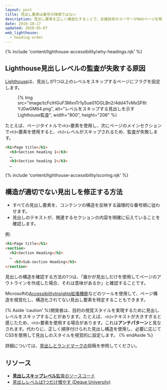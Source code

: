 ```yaml
---
layout: post
title: 見出し要素は番号の降順ではない
description: 見出し要素を正しく構造化することで、支援技術のユーザーがWebページを簡単に操作できるようにする方法について説明します。
date: 2019-10-17
updated: 2020-05-07
web_lighthouse:
  - heading-order
---
```


{% include 'content/lighthouse-accessibility/why-headings.njk' %}

## Lighthouse見出しレベルの監査が失敗する原因

[Lighthouse](https://developer.chrome.com/docs/lighthouse/overview/)は、見出しが1つ以上のレベルをスキップするページにフラグを設定します。

<figure>{% Img src="image/tcFciHGuF3MxnTr1y5ue01OGLBn2/4dd4TvMxSF6tYJ0wGM64.png", alt="レベルをスキップする見出しを示すLighthouse監査", width="800", height="206" %}</figure>

たとえば、ページタイトルで`<h1>`要素を使用し、次にページのメインセクションで`<h3>`要素を使用すると、`<h2>`レベルがスキップされるため、監査が失敗します。

```html
<h1>Page title</h1>
  <h3>Section heading 1</h3>
  …
  <h3>Section heading 2</h3>
  …
```

{% include 'content/lighthouse-accessibility/scoring.njk' %}

## 構造が適切でない見出しを修正する方法

- すべての見出し要素を、コンテンツの構造を反映する論理的な番号順に従わせます。
- 見出しのテキストが、関連するセクションの内容を明確に伝えていることを確認します。

例:

```html
<h1>Page title</h1>
<section>
  <h2>Section Heading</h2>
  …
    <h3>Sub-section Heading</h3>
</section>
```

見出しの構造を確認する方法の1つは、「誰かが見出しだけを使用してページのアウトラインを作成した場合、それは意味があるか」と確認することです。

Microsoftの<a href="https://accessibilityinsights.io/" rel="noopener">AccessibilityInsights拡張機能</a>などのツールを使用して、ページ構造を視覚化し、構造化されてない見出し要素を特定することもできます。

{% Aside 'caution' %}開発者は、目的の視覚スタイルを実現するために見出しレベルをスキップすることがあります。たとえば、`<h2>`テキストが大きすぎると感じたため、`<h3>`要素を使用する場合があります。これは**アンチパターン**と見なされます。代わりに、正しく順序付けられた見出し構造を使用し、必要に応じてCSSを使用して見出しのスタイルを視覚的に設定します。 {% endAside %}

詳細については、[見出しとランドマークの](/headings-and-landmarks)投稿を参照してください。

## リソース

- <a href="https://github.com/GoogleChrome/lighthouse/blob/master/core/audits/accessibility/heading-order.js" rel="noopener"><strong>見出しスキップレベル</strong>監査のソースコード</a>
- <a href="https://dequeuniversity.com/rules/axe/3.3/heading-order" rel="noopener">見出しレベルは1つだけ増やす (Deque University)</a>
